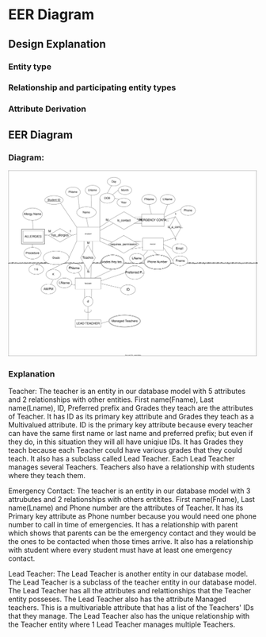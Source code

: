 # EER Diagram

## Design Explanation
### Entity type
### Relationship and participating entity types
### Attribute Derivation

## EER Diagram
### Diagram: 

![EER Diagram Image](../models.drawio.svg)

### Explanation

Teacher: The teacher is an entity in our database model with 5 attributes and 2 relationships with other entities.
First name(Fname), Last name(Lname), ID, Preferred prefix and Grades they teach are the attributes of Teacher.
It has ID as its primary key attribute and Grades they teach as a Multivalued attribute.
ID is the primary key attribute because every teacher can have the same first name or last name and preferred prefix; but even if they do, in this situation they will all have uniqiue IDs.
It has Grades they teach because each Teacher could have various grades that they could teach.
It also has a subclass called Lead Teacher.
Each Lead Teacher manages several Teachers.
Teachers also have a relationship with students where they teach them.

Emergency Contact: The teacher is an entity in our database model with 3 attrubutes and 2 relationships with others entitites. 
First name(Fname), Last name(Lname) and Phone number are the attributes of Teacher.
It has its Primary key attribute as Phone number because you would need one phone number to call in time of emergencies.
It has a relationship with parent which shows that parents can be the emergency contact and they would be the ones to be contacted when those times arrive.
It also has a relationship with student where every student must have at least one emergency contact.

Lead Teacher: The Lead Teacher is another entity in our database model.
The Lead Teacher is a subclass of the teacher entity in our database model.
The Lead Teacher has all the attributes and relattionships that the Teacher entity posseses.
The Lead Teacher also has the attribute Managed teachers. This is a multivariable attribute that has a list of the Teachers' IDs that they manage. 
The Lead Teacher also has the unique relationship with the Teacher entity where 1 Lead Teacher manages multiple Teachers.

